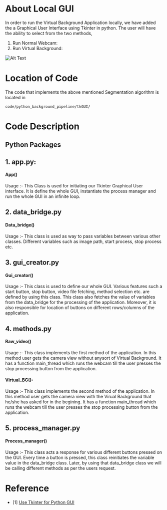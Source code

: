 # About Local GUI
In order to run the Virtual Background Application locally, we have added the a
Graphical User Interface using Tkinter in python. The user will have the ability to select from the two methods,
1. Run Normal Webcam:
2. Run Virtual Background:


![Alt Text](https://github.com/kenil-shah/Streamix/blob/master/data/readme_files/localGUI.PNG)

# Location of Code
The code that implements the above mentioned Segmentation algorithm is located in
```
code/python_background_pipeline/tkGUI/
```

# Code Description
## Python Packages
## 1. app.py:
#### App() 
Usage :- This Class is used for initiating our Tkinter Graphical User interface. 
It is define the whole GUI, instantiate the process manager and run the whole GUI in an infinite loop. 

## 2. data_bridge.py
#### Data_bridge()

Usage :- This class is used as way to pass variables between various other classes. Different variables such as image path,
start process, stop process etc.
 
## 3. gui_creator.py
#### Gui_creator() 

Usage :- This class is used to define our whole GUI. Various features such a start button, stop button, video file fetching,
method selection etc. are defined by using this class. This class also fetches the value of variables from the data_bridge for the processing 
of the application. Moreover, it is also responsible for location of buttons on different rows/columns of the application.
 
## 4. methods.py
#### Raw_video()

Usage :- This class implements the first method of the application. In this method user gets the camera view without 
anysort of Virtual Background. It has a function main_thread which runs the webcam till the user presses the stop processing button from the application. 

#### Virtual_BG():

Usage :- This class implements the second method of the application. In this method user gets the camera view with 
the Virual Background that he/she has asked for in the begining. It has a function main_thread which runs the webcam till the user presses the stop processing button from the application.
  

## 5. process_manager.py
#### Process_manager()

Usage :- This class acts a response for various different buttons pressed on the GUI. Every time a button is pressed, this class reinitiates the variable value
in the data_bridge class. Later, by using that data_bridge class we will be calling different methods as per the users request.

# Reference
- [1] [Use Tkinter for Python GUI](https://docs.python.org/3/library/tkinter.html)


